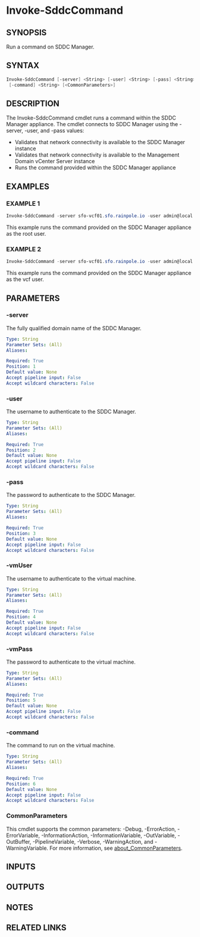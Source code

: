 # Invoke-SddcCommand

## SYNOPSIS

Run a command on SDDC Manager.

## SYNTAX

```powershell
Invoke-SddcCommand [-server] <String> [-user] <String> [-pass] <String> [-vmUser] <String> [-vmPass] <String>
 [-command] <String> [<CommonParameters>]
```

## DESCRIPTION

The Invoke-SddcCommand cmdlet runs a command within the SDDC Manager appliance.
The cmdlet connects to SDDC
Manager using the -server, -user, and -pass values:

- Validates that network connectivity is available to the SDDC Manager instance
- Validates that network connectivity is available to the Management Domain vCenter Server instance
- Runs the command provided within the SDDC Manager appliance

## EXAMPLES

### EXAMPLE 1

```powershell
Invoke-SddcCommand -server sfo-vcf01.sfo.rainpole.io -user admin@local -pass VMw@re1!VMw@re1! -vmUser root -vmPass VMw@re1! -command "chage -l backup"
```

This example runs the command provided on the SDDC Manager appliance as the root user.

### EXAMPLE 2

```powershell
Invoke-SddcCommand -server sfo-vcf01.sfo.rainpole.io -user admin@local -pass VMw@re1!VMw@re1! -vmUser vcf -vmPass VMw@re1! -command "echo Hello World."
```

This example runs the command provided on the SDDC Manager appliance as the vcf user.

## PARAMETERS

### -server

The fully qualified domain name of the SDDC Manager.

```yaml
Type: String
Parameter Sets: (All)
Aliases:

Required: True
Position: 1
Default value: None
Accept pipeline input: False
Accept wildcard characters: False
```

### -user

The username to authenticate to the SDDC Manager.

```yaml
Type: String
Parameter Sets: (All)
Aliases:

Required: True
Position: 2
Default value: None
Accept pipeline input: False
Accept wildcard characters: False
```

### -pass

The password to authenticate to the SDDC Manager.

```yaml
Type: String
Parameter Sets: (All)
Aliases:

Required: True
Position: 3
Default value: None
Accept pipeline input: False
Accept wildcard characters: False
```

### -vmUser

The username to authenticate to the virtual machine.

```yaml
Type: String
Parameter Sets: (All)
Aliases:

Required: True
Position: 4
Default value: None
Accept pipeline input: False
Accept wildcard characters: False
```

### -vmPass

The password to authenticate to the virtual machine.

```yaml
Type: String
Parameter Sets: (All)
Aliases:

Required: True
Position: 5
Default value: None
Accept pipeline input: False
Accept wildcard characters: False
```

### -command

The command to run on the virtual machine.

```yaml
Type: String
Parameter Sets: (All)
Aliases:

Required: True
Position: 6
Default value: None
Accept pipeline input: False
Accept wildcard characters: False
```

### CommonParameters

This cmdlet supports the common parameters: -Debug, -ErrorAction, -ErrorVariable, -InformationAction, -InformationVariable, -OutVariable, -OutBuffer, -PipelineVariable, -Verbose, -WarningAction, and -WarningVariable. For more information, see [about_CommonParameters](http://go.microsoft.com/fwlink/?LinkID=113216).

## INPUTS

## OUTPUTS

## NOTES

## RELATED LINKS
